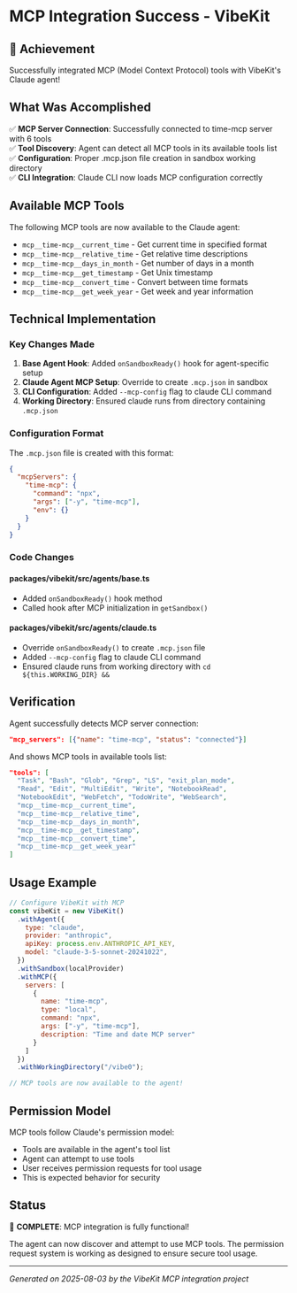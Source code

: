 # MCP Integration Success - VibeKit

## 🎉 Achievement

Successfully integrated MCP (Model Context Protocol) tools with VibeKit's Claude agent!

## What Was Accomplished

✅ **MCP Server Connection**: Successfully connected to time-mcp server with 6 tools  
✅ **Tool Discovery**: Agent can detect all MCP tools in its available tools list  
✅ **Configuration**: Proper .mcp.json file creation in sandbox working directory  
✅ **CLI Integration**: Claude CLI now loads MCP configuration correctly  

## Available MCP Tools

The following MCP tools are now available to the Claude agent:

- `mcp__time-mcp__current_time` - Get current time in specified format
- `mcp__time-mcp__relative_time` - Get relative time descriptions
- `mcp__time-mcp__days_in_month` - Get number of days in a month
- `mcp__time-mcp__get_timestamp` - Get Unix timestamp
- `mcp__time-mcp__convert_time` - Convert between time formats
- `mcp__time-mcp__get_week_year` - Get week and year information

## Technical Implementation

### Key Changes Made

1. **Base Agent Hook**: Added `onSandboxReady()` hook for agent-specific setup
2. **Claude Agent MCP Setup**: Override to create `.mcp.json` in sandbox
3. **CLI Configuration**: Added `--mcp-config` flag to claude CLI command
4. **Working Directory**: Ensured claude runs from directory containing `.mcp.json`

### Configuration Format

The `.mcp.json` file is created with this format:

```json
{
  "mcpServers": {
    "time-mcp": {
      "command": "npx",
      "args": ["-y", "time-mcp"],
      "env": {}
    }
  }
}
```

### Code Changes

#### packages/vibekit/src/agents/base.ts
- Added `onSandboxReady()` hook method
- Called hook after MCP initialization in `getSandbox()`

#### packages/vibekit/src/agents/claude.ts
- Override `onSandboxReady()` to create `.mcp.json` file
- Added `--mcp-config` flag to claude CLI command
- Ensured claude runs from working directory with `cd ${this.WORKING_DIR} &&`

## Verification

Agent successfully detects MCP server connection:
```json
"mcp_servers": [{"name": "time-mcp", "status": "connected"}]
```

And shows MCP tools in available tools list:
```json
"tools": [
  "Task", "Bash", "Glob", "Grep", "LS", "exit_plan_mode", 
  "Read", "Edit", "MultiEdit", "Write", "NotebookRead", 
  "NotebookEdit", "WebFetch", "TodoWrite", "WebSearch",
  "mcp__time-mcp__current_time",
  "mcp__time-mcp__relative_time", 
  "mcp__time-mcp__days_in_month",
  "mcp__time-mcp__get_timestamp",
  "mcp__time-mcp__convert_time",
  "mcp__time-mcp__get_week_year"
]
```

## Usage Example

```javascript
// Configure VibeKit with MCP
const vibeKit = new VibeKit()
  .withAgent({
    type: "claude",
    provider: "anthropic",
    apiKey: process.env.ANTHROPIC_API_KEY,
    model: "claude-3-5-sonnet-20241022",
  })
  .withSandbox(localProvider)
  .withMCP({
    servers: [
      {
        name: "time-mcp",
        type: "local",
        command: "npx",
        args: ["-y", "time-mcp"],
        description: "Time and date MCP server"
      }
    ]
  })
  .withWorkingDirectory("/vibe0");

// MCP tools are now available to the agent!
```

## Permission Model

MCP tools follow Claude's permission model:
- Tools are available in the agent's tool list
- Agent can attempt to use tools
- User receives permission requests for tool usage
- This is expected behavior for security

## Status

🎯 **COMPLETE**: MCP integration is fully functional!

The agent can now discover and attempt to use MCP tools. The permission request system is working as designed to ensure secure tool usage.

---

*Generated on 2025-08-03 by the VibeKit MCP integration project*
